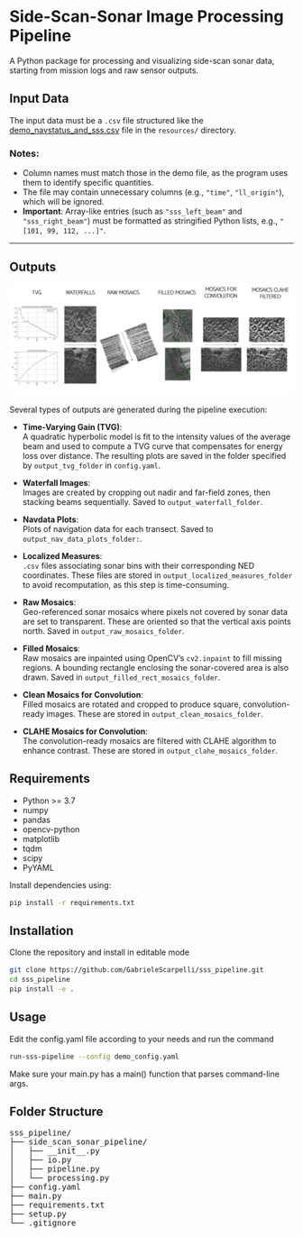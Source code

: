 # Side-Scan-Sonar Image Processing Pipeline

A Python package for processing and visualizing side-scan sonar data, starting from mission logs and raw sensor outputs.

## Input Data

The input data must be a `.csv` file structured like the [demo_navstatus_and_sss.csv](resources/demo_navstatus_and_sss.csv) file in the `resources/` directory.

### Notes:
- Column names must match those in the demo file, as the program uses them to identify specific quantities.
- The file may contain unnecessary columns (e.g., `"time"`, `"ll_origin"`), which will be ignored.
- **Important**: Array-like entries (such as `"sss_left_beam"` and `"sss_right_beam"`) must be formatted as stringified Python lists, e.g., `"[101, 99, 112, ...]"`.

---

## Outputs

![Example Outputs](resources/demo_outputs.png)

Several types of outputs are generated during the pipeline execution:

- **Time-Varying Gain (TVG)**:  
  A quadratic hyperbolic model is fit to the intensity values of the average beam and used to compute a TVG curve that compensates for energy loss over distance. The resulting plots are saved in the folder specified by `output_tvg_folder` in `config.yaml`.

- **Waterfall Images**:  
  Images are created by cropping out nadir and far-field zones, then stacking beams sequentially. Saved to `output_waterfall_folder`.

- **Navdata Plots**:  
  Plots of navigation data for each transect.
  Saved to `output_nav_data_plots_folder:`.

- **Localized Measures**:  
  `.csv` files associating sonar bins with their corresponding NED coordinates. These files are stored in `output_localized_measures_folder` to avoid recomputation, as this step is time-consuming.

- **Raw Mosaics**:  
  Geo-referenced sonar mosaics where pixels not covered by sonar data are set to transparent. These are oriented so that the vertical axis points north. Saved in `output_raw_mosaics_folder`.

- **Filled Mosaics**:  
  Raw mosaics are inpainted using OpenCV’s `cv2.inpaint` to fill missing regions. A bounding rectangle enclosing the sonar-covered area is also drawn. Saved in `output_filled_rect_mosaics_folder`.

- **Clean Mosaics for Convolution**:  
  Filled mosaics are rotated and cropped to produce square, convolution-ready images. These are stored in `output_clean_mosaics_folder`.

- **CLAHE Mosaics for Convolution**:  
  The convolution-ready mosaics are filtered with CLAHE algorithm to enhance contrast. These are stored in `output_clahe_mosaics_folder`.


## Requirements

- Python >= 3.7
- numpy
- pandas
- opencv-python
- matplotlib
- tqdm
- scipy
- PyYAML

Install dependencies using:

```bash
pip install -r requirements.txt
```

## Installation

Clone the repository and install in editable mode

```bash
git clone https://github.com/GabrieleScarpelli/sss_pipeline.git
cd sss_pipeline
pip install -e .
```

## Usage

Edit the config.yaml file according to your needs and run the command

```bash
run-sss-pipeline --config demo_config.yaml
```
Make sure your main.py has a main() function that parses command-line args.

## Folder Structure

<pre>
sss_pipeline/
├── side_scan_sonar_pipeline/
│   ├── __init__.py
│   ├── io.py
│   ├── pipeline.py
│   └── processing.py
├── config.yaml
├── main.py
├── requirements.txt
├── setup.py
└── .gitignore
</pre>
